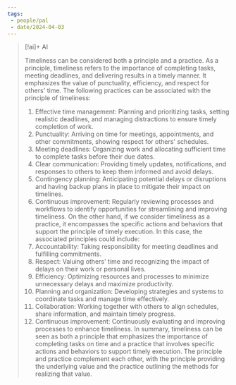 ```yaml
---
tags:
 - people/pal
 - date/2024-04-03
---
```




> [!ai]+ AI
>
> Timeliness can be considered both a principle and a practice.
> As a principle, timeliness refers to the importance of completing tasks, meeting deadlines, and delivering results in a timely manner. It emphasizes the value of punctuality, efficiency, and respect for others' time. The following practices can be associated with the principle of timeliness:
> 1. Effective time management: Planning and prioritizing tasks, setting realistic deadlines, and managing distractions to ensure timely completion of work.
> 2. Punctuality: Arriving on time for meetings, appointments, and other commitments, showing respect for others' schedules.
> 3. Meeting deadlines: Organizing work and allocating sufficient time to complete tasks before their due dates.
> 4. Clear communication: Providing timely updates, notifications, and responses to others to keep them informed and avoid delays.
> 5. Contingency planning: Anticipating potential delays or disruptions and having backup plans in place to mitigate their impact on timelines.
> 6. Continuous improvement: Regularly reviewing processes and workflows to identify opportunities for streamlining and improving timeliness.
> On the other hand, if we consider timeliness as a practice, it encompasses the specific actions and behaviors that support the principle of timely execution. In this case, the associated principles could include:
> 1. Accountability: Taking responsibility for meeting deadlines and fulfilling commitments.
> 2. Respect: Valuing others' time and recognizing the impact of delays on their work or personal lives.
> 3. Efficiency: Optimizing resources and processes to minimize unnecessary delays and maximize productivity.
> 4. Planning and organization: Developing strategies and systems to coordinate tasks and manage time effectively.
> 5. Collaboration: Working together with others to align schedules, share information, and maintain timely progress.
> 6. Continuous improvement: Continuously evaluating and improving processes to enhance timeliness.
> In summary, timeliness can be seen as both a principle that emphasizes the importance of completing tasks on time and a practice that involves specific actions and behaviors to support timely execution. The principle and practice complement each other, with the principle providing the underlying value and the practice outlining the methods for realizing that value.
